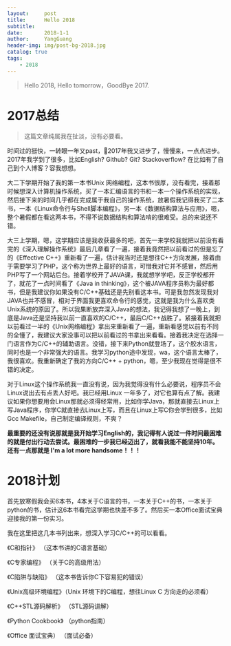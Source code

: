 ```yaml
---
layout:     post
title:      Hello 2018
subtitle:   
date:       2018-1-1
author:     YangGuang
header-img: img/post-bg-2018.jpg
catalog: true
tags:
    - 2018
---
```

> Hello 2018, Hello tomorrow，GoodBye 2017.

# 2017总结
> 这篇文章纯属我在扯淡，没有必要看。

时间过的挺快，一转眼一年又past，2017年我又进步了，慢慢来，一点点进步。2017年我学到了很多，比如English? Github? Git? Stackoverflow? 在比如有了自己到个人博客？容我想想。

大二下学期开始了我的第一本书Unix 网络编程，这本书很厚，没有看完，接着那时候想深入计算机操作系统，买了一本汇编语言的书和一本一个操作系统的实现，然后接下来的时间几乎都在完成属于我自己的操作系统，放暑假我记得我买了二本书，一本《Linux命令行与Shell脚本编程》，另一本《数据结构算法与应用》，嗯，整个暑假都在看这两本书，不得不说数据结构和算法啃的很难受。总的来说还不错。

大三上学期，嗯，这学期应该是我收获最多的吧，首先一来学校我就把以前没有看完的《深入理解操作系统》最后几章看了一遍，接着我竟然把以前看过的但是忘了的《Effective C++》重新看了一遍，估计我当时还是想往C++方向发展，接着由于需要学习了PHP，这个称为世界上最好的语言，可惜我对它并不感冒，然后用PHP写了一个网站后台。接着学校开了JAVA课，我就想学学吧，反正学校都开了，就花了一点时间看了《Java in thinking》，这个被JAVA程序员称为最好都书，但是我建议你如果没有C/C++基础还是先别看这本书。可是我忽然发现我对JAVA也并不感冒，相对于界面我更喜欢命令行的感觉，这就是我为什么喜欢类Unix系统的原因了。所以我果断放弃深入Java的想法，我记得我想了一晚上，到底是Java还是坚持我以前一直喜欢的C/C++，最后C/C++战胜了。紧接着我就把以前看过一半的《Unix网络编程》拿出来重新看了一遍，重新看感觉以前有不同的全懂了，我建议大家没事可以把以前看过的书拿出来看看。接着我决定在选择一门语言作为C/C++的辅助语言。没错，接下来Python就登场了，这个胶水语言，同时也是一个非常强大的语言。我学习python途中发现，wa，这个语言太棒了，我很喜欢。我重新确定了我的方向C/C++ + python，嗯，至少我现在觉得是很不错的决定。

对于Linux这个操作系统我一直没有说，因为我觉得没有什么必要说，程序员不会Linux说出去有点丢人好吧。我已经用Linux 一年多了，对它也算有点了解。我建议如果你想要用会Linux那就必须得经常用，比如你学Java，那就直接去Linux上写Java程序，你学C就直接去Linux上写，而且在Linux上写C你会学到很多，比如Gcc Makefile，自己制定编译规则，不爽？

**最重要的还没有说那就是我开始学习English的，我记得有人说过一件时间最困难的就是付出行动去尝试。最困难的一步我已经迈出了，就看我能不能坚持10年。还有一点那就是 I'm a lot more handsome！！！**

# 2018计划

 首先放寒假我会买6本书，4本关于C语言的书，一本关于C++的书，一本关于python的书，估计这6本书看完这学期也快差不多了。然后买一本Office面试宝典迎接我的第一份实习。

 我在这里把这几本书列出来，想深入学习C/C++的可以看看。

 《C和指针》     （这本书讲的C语言基础）

 《C专家编程》   （关于C的高级用法）

 《C陷阱与缺陷》 （这本书告诉你C下容易犯的错误）

 《Unix高级环境编程》（Unix 环境下的C编程，想往Linux C 方向走的必须看）

 《C++STL源码解析》 （STL源码讲解）

 《Python Cookbook》 （python指南）

 《Office 面试宝典）  （面试必备）
